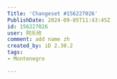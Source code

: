 ```yaml
---
Title: 'Changeset #156227026'
PublishDate: 2024-09-05T11:43:45Z
id: 156227026
user: 阿乐欣
comment: add name zh
created_by: iD 2.30.2
tags:
- Montenegro

---
```

